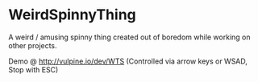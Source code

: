 # WeirdSpinnyThing

A weird / amusing spinny thing created out of boredom while working on other projects.

Demo @ http://vulpine.io/dev/WTS (Controlled via arrow keys or WSAD, Stop with ESC)
